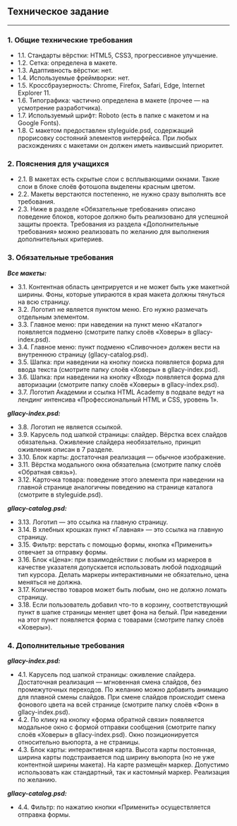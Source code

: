 ## Техническое задание
---

### 1. Общие технические требования
- 1.1. Стандарты вёрстки: HTML5, CSS3, прогрессивное улучшение.
- 1.2. Сетка: определена в макете.
- 1.3. Адаптивность вёрстки: нет.
- 1.4. Используемые фреймворки: нет.
- 1.5. Кроссбраузерность: Chrome, Firefox, Safari, Edge, Internet Explorer 11.
- 1.6. Типографика: частично определена в макете (прочее — на усмотрение разработчика).
- 1.7. Используемый шрифт: Roboto (есть в папке с макетом и на Google Fonts).
- 1.8. С макетом предоставлен styleguide.psd, содержащий прорисовку состояний элементов интерфейса. При любых расхождениях с макетами он должен иметь наивысший приоритет.
### 2. Пояснения для учащихся
- 2.1. В макетах есть скрытые слои с всплывающими окнами. Такие слои в блоке слоёв фотошопа выделены красным цветом.
- 2.2. Макеты верстаются постепенно, не нужно сразу выполнять все требования.
- 2.3. Ниже в разделе «Обязательные требования» описано поведение блоков, которое должно быть реализовано для успешной защиты проекта. Требования из раздела «Дополнительные требования» можно реализовать по желанию для выполнения дополнительных критериев.
### 3. Обязательные требования
***Все макеты:***
- 3.1. Контентная область центрируется и не может быть уже макетной ширины. Фоны, которые упираются в края макета должны тянуться на всю страницу.
- 3.2. Логотип не является пунктом меню. Его нужно размечать отдельным элементом.
- 3.3. Главное меню: при наведении на пункт меню «Каталог» появляется подменю (смотрите папку слоёв «Ховеры» в gllacy-index.psd).
- 3.4. Главное меню: пункт подменю «Сливочное» должен вести на внутреннюю страницу (gllacy-catalog.psd).
- 3.5. Шапка: при наведении на кнопку поиска появляется форма для ввода текста (смотрите папку слоёв «Ховеры» в gllacy-index.psd).
- 3.6. Шапка: при наведении на кнопку «Вход» появляется форма для авторизации (смотрите папку слоёв «Ховеры» в gllacy-index.psd).
- 3.7. Логотип Академии и ссылка HTML Academy в подвале ведут на лендинг интенсива «Профессиональный HTML и CSS, уровень 1».


***gllacy-index.psd:***
- 3.8. Логотип не является ссылкой.
- 3.9. Карусель под шапкой страницы: слайдер. Вёрстка всех слайдов обязательна. Оживление слайдера необязательно, принцип оживления описан в 7 разделе.
- 3.10. Блок карты: достаточная реализация — обычное изображение.
- 3.11. Вёрстка модального окна обязательна (смотрите папку слоёв «Обратная связь»).
- 3.12. Карточка товара: поведение этого элемента при наведении на главной странице аналогичны поведению на странице каталога (смотрите в styleguide.psd).

***gllacy-catalog.psd:***
- 3.13. Логотип — это ссылка на главную страницу.
- 3.14. В хлебных крошках пункт «Главная» — это ссылка на главную страницу.
- 3.15. Фильтр: верстать с помощью формы, кнопка «Применить» отвечает за отправку формы.
- 3.16. Блок «Цена»: при взаимодействии с любым из маркеров в качестве указателя допускается использовать любой подходящий тип курсора. Делать маркеры интерактивными не обязательно, цена меняться не должна.
- 3.17. Количество товаров может быть любым, оно не должно ломать страницу.
- 3.18. Если пользователь добавил что-то в корзину, соответствующий пункт в шапке страницы меняет цвет фона на белый. При наведении на этот пункт появляется форма с товарами (смотрите папку слоёв «Ховеры»).

### 4. Дополнительные требования
***gllacy-index.psd:***
- 4.1. Карусель под шапкой страницы: оживление слайдера. Достаточная реализация — мгновенная смена слайдов, без промежуточных переходов. По желанию можно добавить анимацию для плавной смены слайдов. При смене слайдов происходит смена фонового цвета на всей странице (смотрите папку слоёв «Фон» в gllacy-index.psd).
- 4.2. По клику на кнопку «форма обратной связи» появляется модальное окно с формой отправки сообщения (смотрите папку слоёв «Ховеры» в gllacy-index.psd). Окно позиционируется относительно вьюпорта, а не страницы.
- 4.3. Блок карты: интерактивная карта. Высота карты постоянная, ширина карты подстраивается под ширину вьюпорта (но не уже контентной ширины макета). На карте размещён маркер. Допустимо использовать как стандартный, так и кастомный маркер. Реализация по желанию.

***gllacy-catalog.psd:***
- 4.4. Фильтр: по нажатию кнопки «Применить» осуществляется отправка формы.
